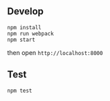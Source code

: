 
## Develop

```
npm install
npm run webpack
npm start
```

then open `http://localhost:8000`

## Test

```
npm test
```